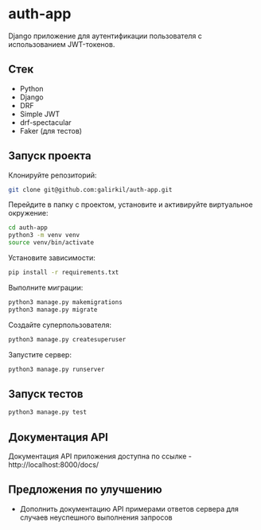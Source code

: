 # auth-app

Django приложение для аутентификации пользователя с использованием JWT-токенов.

## Стек

- Python
- Django
- DRF
- Simple JWT
- drf-spectacular
- Faker (для тестов)

## Запуск проекта

Клонируйте репозиторий:

```bash
git clone git@github.com:galirkil/auth-app.git
```

Перейдите в папку с проектом, установите и активируйте виртуальное окружение:

```bash
cd auth-app
python3 -m venv venv
source venv/bin/activate
```

Установите зависимости:

```bash
pip install -r requirements.txt
```

Выполните миграции:

```bash
python3 manage.py makemigrations
python3 manage.py migrate
```

Создайте суперпользователя:

```bash
python3 manage.py createsuperuser
```

Запустите сервер:

```bash
python3 manage.py runserver
```

## Запуск тестов

```bash
python3 manage.py test
```

## Документация API

Документация API приложения доступна по ссылке - http://localhost:8000/docs/

## Предложения по улучшению

- Дополнить документацию API примерами ответов сервера для случаев неуспешного
  выполнения запросов
